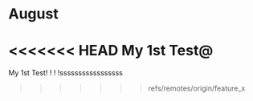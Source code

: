 # August
<<<<<<< HEAD
My 1st Test@
=======
My 1st Test!
!
!
!sssssssssssssssss
>>>>>>> refs/remotes/origin/feature_x
